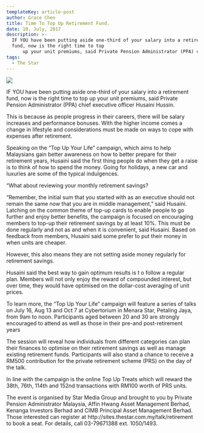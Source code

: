 ```yaml
---
templateKey: article-post
author: Grace Chen
title: Time To Top Up Retirement Fund.
date: 10, July, 2017
description: >-
  IF YOU have been putting aside one-third of your salary into a retirement
  fund, now is the right time to top
      up your unit premiums, said Private Pension Administrator (PPA) chief executive officer Husaini Hussin
tags:
  - The Star
---
```

![](/img/2017-07-10-the-star-time-to-top-up.png)

<p>IF YOU have been putting aside one-third of your salary into a retirement fund, now is the right time to top
    up your unit premiums, said Private Pension Administrator (PPA) chief executive officer Husaini Hussin.</p>
  
<p>This is because as people progress in their careers, there will be salary increases and performance
    bonuses. With the higher income comes a change in lifestyle and considerations must be made on ways
    to cope with expenses after retirement.</p>

<p>Speaking on the “Top Up Your Life” campaign, which aims to help Malaysians gain better awareness on
    how to better prepare for their retirement years, Husaini said the first thing people do when they get a raise
    is to think of how to spend the money. Going for holidays, a new car and luxuries are some of the typical
    indulgences.</p>

<p>“What about reviewing your monthly retirement savings?</p>

<p>“Remember, the initial sum that you started with as an executive should not remain the same now that you
    are in middle management,” said Husaini. Latching on the common theme of top-up cards to enable people to go further and enjoy better benefits, the campaign is focused on encouraging members to top-up
    their retirement savings by at least 10%. This must be done regularly and not as and when it is convenient,
    said Husaini. Based on feedback from members, Husaini said some prefer to put their money in when
    units are cheaper.</p>

<p>However, this also means they are not setting aside money regularly for retirement savings.</p>

<p>Husaini said the best way to gain optimum results is t o follow a regular plan. Members will not only enjoy
    the reward of compounded interest, but over time, they would have optimised on the dollar-cost averaging
    of unit prices.</p>

<p>To learn more, the “Top Up Your Life” campaign will feature a series of talks on July 16, Aug 13 and Oct 7
    at Cybertorium in Menara Star, Petaling Jaya, from 9am to noon. Participants aged between 20 and 30 are
    strongly encouraged to attend as well as those in their pre-and post-retirement years</p>

<p>The session will reveal how individuals from different categories can plan their finances to optimise on
    their retirement savings as well as manage existing retirement funds. Participants will also stand a chance
    to receive a RM500 contribution for the private retirement scheme (PRS) on the day of the talk.</p>

<p>In line with the campaign is the online Top Up Treats which will reward the 38th, 76th, 114th and 152nd
    transactions with RM100 worth of PRS units.</p>

<p>The event is organised by Star Media Group and brought to you by Private Pension Administrator
    Malaysia, Affin Hwang Asset Management Berhad, Kenanga Investors Berhad and CIMB Principal Asset
    Management Berhad. Those interested can register at http://sites.thestar.com.my/talk/retirement to book a
    seat. For details, call 03-79671388 ext. 1050/1493.</p>